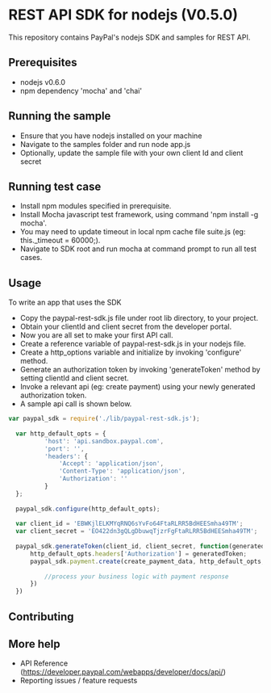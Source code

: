 REST API SDK for nodejs (V0.5.0)
================================

This repository contains PayPal's nodejs SDK and samples for REST API.

Prerequisites
-------------

  * nodejs v0.6.0
  * npm dependency 'mocha' and 'chai'
   

Running the sample
------------------

  * Ensure that you have nodejs installed on your machine
  * Navigate to the samples folder and run node app.js
  * Optionally, update the sample file with your own client Id and client secret

Running test case
-----------------

  * Install npm modules specified in prerequisite.
  * Install Mocha javascript test framework, using command 'npm install -g mocha'.
  * You may need to update timeout in local npm cache file suite.js (eg: this._timeout = 60000;).
  * Navigate to SDK root and run mocha at command prompt to run all test cases.
       
Usage
-----

To write an app that uses the SDK
	
  * Copy the paypal-rest-sdk.js file under root lib directory, to your project.
  * Obtain your clientId and client secret from the developer portal.
  * Now you are all set to make your first API call. 
  * Create a reference  variable of paypal-rest-sdk.js in your nodejs file.
  * Create a http_options variable and initialize by invoking 'configure' method. 
  * Generate an authorization token by invoking 'generateToken' method by setting clientId and client secret.
  * Invoke a relevant api (eg: create payment) using your newly generated authorization token.
  * A sample api call is shown below.

  ```js 
  var paypal_sdk = require('./lib/paypal-rest-sdk.js');
		
	var http_default_opts = {
			'host': 'api.sandbox.paypal.com',
			'port': '',
			'headers': {
				'Accept': 'application/json',
				'Content-Type': 'application/json',
				'Authorization': ''
			}
	};
	
	paypal_sdk.configure(http_default_opts);
		
	var client_id = 'EBWKjlELKMYqRNQ6sYvFo64FtaRLRR5BdHEESmha49TM';
	var client_secret = 'EO422dn3gQLgDbuwqTjzrFgFtaRLRR5BdHEESmha49TM';
		
	paypal_sdk.generateToken(client_id, client_secret, function(generatedToken) {
		http_default_opts.headers['Authorization'] = generatedToken;
		paypal_sdk.payment.create(create_payment_data, http_default_opts, function(res,err){
			
			//process your business logic with payment response
		})
	})
  ```

Contributing
------------


More help
---------

   * API Reference (https://developer.paypal.com/webapps/developer/docs/api/)
   * Reporting issues / feature requests 		        
   
